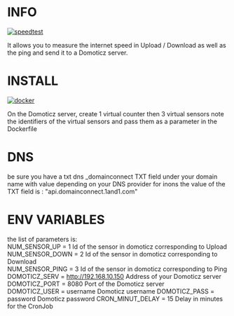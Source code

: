 # INFO 
[![speedtest](https://img.shields.io/static/v1?label=based_on&message=speedtest-cli&color=blue)](link=https://github.com/sivel/speedtest-cli,float="left")

 It allows you to measure the internet speed in Upload / Download as well as the ping and send it to a Domoticz server.

# INSTALL 
[![docker](https://img.shields.io/static/v1?label=docker&message=debitmonitor&color=green)](link=https://hub.docker.com/r/goodlinux/debitmonitor,float="left")
 
 On the Domoticz server, create 1 virtual counter then 3 virtual sensors 
 note the identifiers of the virtual sensors 
 and pass them as a parameter in the Dockerfile 
 
# DNS 
 be sure you have a txt dns _domainconnect TXT field under your domain name with value depending on your DNS provider 
 for inons the value of the TXT field is : "api.domainconnect.1and1.com"
 
# ENV VARIABLES 
 the list of parameters is:   
 NUM_SENSOR_UP = 1      Id of the sensor in domoticz corresponding to Upload   
 NUM_SENSOR_DOWN = 2    Id of the sensor in domoticz corresponding to Download   
 NUM_SENSOR_PING = 3    Id of the sensor in domoticz corresponding to Ping   
 DOMOTICZ_SERV = http://192.168.10.150    Address of your Domoticz server   
 DOMOTICZ_PORT = 8080    Port of the Domoticz server   
 DOMOTICZ_USER = username    Domoticz username 
 DOMOTICZ_PASS = password    Domoticz password 
 CRON_MINUT_DELAY = 15       Delay in minutes for the CronJob 
